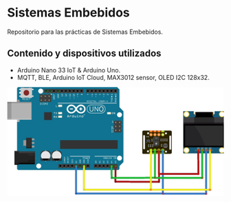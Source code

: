 # Sistemas Embebidos

Repositorio para las prácticas de Sistemas Embebidos.

## Contenido y dispositivos utilizados

- Arduino Nano 33 IoT & Arduino Uno.
- MQTT, BLE, Arduino IoT Cloud, MAX3012 sensor, OLED I2C 128x32.

<p align="center">
    <img src="./assets/readme.jpg">
</p>
